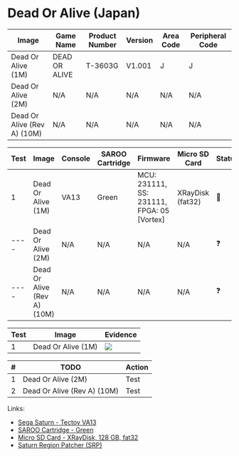 # Dead Or Alive (Japan)

| Image                       | Game Name     | Product Number | Version | Area Code | Peripheral Code |
| --------------------------- | ------------- | -------------- | ------- | --------- | --------------- |
| Dead Or Alive (1M)          | DEAD OR ALIVE | T-3603G        | V1.001  | J         | J               |
| Dead Or Alive (2M)          | N/A           | N/A            | N/A     | N/A       | N/A             |
| Dead Or Alive (Rev A) (10M) | N/A           | N/A            | N/A     | N/A       | N/A             |

| Test | Image                       | Console | SAROO Cartridge | Firmware                                   | Micro SD Card    | Status     | Time Played |
| ---- | --------------------------- | ------- | --------------- | ------------------------------------------ | ---------------- | ---------- | ----------- |
| 1    | Dead Or Alive (1M)          | VA13    | Green           | MCU: 231111, SS: 231111, FPGA: 05 [Vortex] | XRayDisk (fat32) | :100:      | 13 minutes  |
| ---- | Dead Or Alive (2M)          | N/A     | N/A             | N/A                                        | N/A              | :question: | N/A         |
| ---- | Dead Or Alive (Rev A) (10M) | N/A     | N/A             | N/A                                        | N/A              | :question: | N/A         |

| Test | Image              | Evidence                                                                                         |
| ---- | ------------------ | ------------------------------------------------------------------------------------------------ |
| 1    | Dead Or Alive (1M) | [![](https://img.youtube.com/vi/30PiaAt4488/0.jpg)](https://www.youtube.com/watch?v=30PiaAt4488) |

| #   | TODO                        | Action |
| --- | --------------------------- | ------ |
| 1   | Dead Or Alive (2M)          | Test   |
| 2   | Dead Or Alive (Rev A) (10M) | Test   |

Links:

- [Sega Saturn - Tectoy VA13](../../../Info/Consoles/VA13/README.md)
- [SAROO Cartridge - Green](../../../Info/Cartridges/RetroGameParadiseStore/1.32F/README.md)
- [Micro SD Card - XRayDisk, 128 GB, fat32](../../../Info/SdCards/XRayDisk/128GB/fat32/README.md)
- [Saturn Region Patcher (SRP)](https://segaxtreme.net/resources/saturn-region-patcher.81/download)
